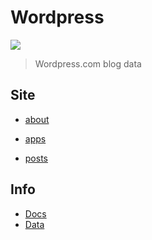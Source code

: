 # Wordpress

[![](https://img.shields.io/badge/Wordpress-21759B?style=for-the-badge&logo=wordpress&logoColor=white)](https://alexhedley.wordpress.com/)

> Wordpress.com blog data

## Site

- [about](src/page/2011/06/about/index.md)
- [apps](src/page/2016/12/apps/index.md)

- [posts](src/post/)

## Info

- [Docs](docs/README.md)
- [Data](data/README.md)
